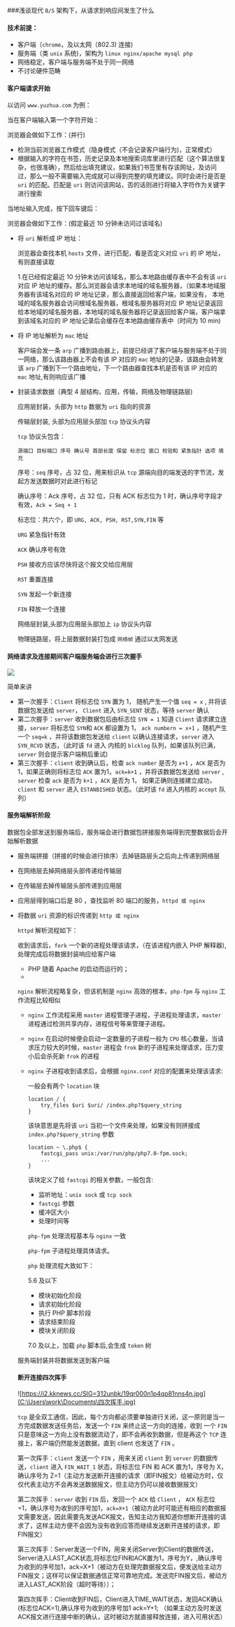 ###浅谈现代 `B/S` 架构下，从请求到响应间发生了什么

#### 技术前提：

* 客户端（`chrome`，及以太网（802.3) 连接)
* 服务端（类 `unix` 系统)，架构为 `linux nginx/apache mysql php` 
* 网络稳定，客户端与服务端不处于同一网络
* 不讨论硬件范畴

#### 客户端请求开始

以访问 `www.yuzhua.com` 为例：

当在客户端输入第一个字符开始：

浏览器会做如下工作：(并行)

* 检测当前浏览器工作模式（隐身模式（不会记录客户端行为)，正常模式）
* 根据输入的字符在书签，历史记录及本地搜索词库里进行匹配（这个算法很复杂，也很准确），然后给出填充建议，如果我们书签里有存该网址，及访问过，那么一般不需要输入完成就可以得到完整的填充建议。同时会进行是否是 `uri` 的匹配。匹配是 `uri` 则访问该网站，否的话则进行将输入字符作为关键字进行搜索

当地址输入完成，按下回车键后：

浏览器会做如下工作：(假定最近 10 分钟未访问过该域名)

* 将 `uri` 解析成 IP 地址：

  浏览器会查找本机 `hosts` 文件，进行匹配，看是否定义对应 `uri` 的 IP 地址，有则直接读取

  1.在已经假定最近 10 分钟未访问该域名，那么本地路由缓存表中不会有该 `uri` 对应 IP 地址的缓存。那么浏览器会请求本地域的域名服务器，（如果本地域服务器有该域名对应的 IP 地址记录，那么直接返回给客户端，如果没有， 本地域的域名服务器会访问根域名服务器，根域名服务器将对应 IP 地址记录返回给本地域的域名服务器，本地域的域名服务器将记录返回给客户端，客户端拿到该域名对应的 IP 地址记录后会缓存在本地路由缓存表中（时间为 10 min)

* 将 IP 地址解析为 `mac` 地址

  客户端会发一条 `arp` 广播到路由器上，前提已经讲了客户端与服务端不处于同一网络，那么该路由器上不会有该 IP 对应的 `mac` 地址的记录，该路由会转发该 `arp` 广播到下一个路由地址，下一个路由器查找本机是否有该 IP 对应的 `mac` 地址,有则响应该广播

* 封装请求数据（典型 4 层结构，应用，传输，网络及物理链路层)

  应用层封装，头部为 `http` 数据为 `uri` 指向的资源

  传输层封装, 头部为应用层头部加 `tcp` 协议头内容

  `tcp` 协议头包含：

  `源端口 目标端口 序号 确认号 首部长度 保留 标志位 窗口 校验和 紧急指针 选项 填充`

  序号：`seq` 序号，占 32 位，用来标识从 `tcp` 源端向目的端发送的字节流，发起方发送数据时对此进行标记

  确认序号：Ack 序号，占 32 位，只有 ACK 标志位为 1 时，确认序号字段才有效，`Ack = Seq + 1`

  标志位：共六个，即 `URG, ACK, PSH, RST,SYN,FIN` 等

  `URG` 紧急指针有效

  `ACK` 确认序号有效

  `PSH` 接收方应该尽快将这个报文交给应用层

  `RST` 重置连接

  `SYN` 发起一个新连接

  `FIN` 释放一个连接

  网络层封装,头部为应用层头部加上 `ip` 协议头内容

  物理链路层，将上层数据封装打包成 `网络帧` 通过以太网发送

#### 网络请求及连接期间客户端服务端会进行三次握手

![](C:\Users\work\Documents\三次握手图.jpg)

简单来讲

* 第一次握手：`Client` 将标志位 `SYN` 置为 1， 随机产生一个值 `seq = x` , 并将该数据包发送给 `server`， `Client` 进入 `SYN_SENT`  状态，等待 `server` 确认
* 第二次握手：`server` 收到数据包后由标志位 `SYN = 1` 知道 `Client` 请求建立连接，`server` 将标志位 `SYN`和 `ACK` 都设置为 1， `ack numbern = x+1` ，随机产生一个 `seq=k` ，并将该数据包发送给 `client` 以确认连接请求，`server` 进入 `SYN_RCVD` 状态，（此时该 `fd` 进入 内核的 `blcklog` 队列，如果该队列已满，`server` 则会提示客户端稍后重试)
* 第三次握手：`client` 收到确认后，检查 `ack number` 是否为 `x+1` ，`ACK` 是否为 1，如果正确则将标志位 `ACK` 置为1，`ack=k+1` ，并将该数据包发送给 `server` , `server` 检查 `ack` 是否为 `k+1` ，`ACK` 是否为 1， 如果正确则连接建立成功，`client` 和 `server` 进入 `ESTANBISHED` 状态。（此时该 `fd` 进入内核的 `accept` 队列）

#### 服务端解析阶段

数据包全部发送到服务端后，服务端会进行数据包拼接服务端得到完整数据后会开始解析数据

* 服务端拼接（拼接的时候会进行排序）去掉链路层头之后向上传递到网络层

* 在网络层去掉网络层头部传递给传输层

* 在传输层去掉传输层头部传递到应用层

* 应用层得到端口后是 80 ，查找监听 80 端口的服务，`httpd 或 nginx` 

* 将数据 `uri` 资源的标识传递到 `http 或 nginx`

  `httpd` 解析流程如下：

   收到请求后，`fork` 一个新的进程处理该请求，（在该进程内嵌入 PHP 解释器),处理完成后将数据封装响应给客户端

  * PHP 随着 Apache 的启动而运行的；
  * 

  `nginx` 解析流程略复杂，但该机制是 `nginx` 高效的根本，`php-fpm` 与 `nginx` 工作流程比较相似

  * `nginx` 工作流程采用 `master` 进程管理子进程，子进程处理请求，`master` 进程通过检测共享内存，进程信号等来管理子进程。

  * `nginx` 在启动时候便会启动一定数量的子进程一般为 `CPU` 核心数量，当请求压力较大的时候，`master` 进程会 `frok` 新的子进程来处理请求，压力变小后会杀死新 `frok` 的进程

  * `nginx` 子进程收到请求后，会根据 `nginx.conf` 对应的配置来处理该请求:

    一般会有两个 `location` 块

    ```nginx
    location / {
        try_files $uri $uri/ /index.php?$query_string
    }
    ```

    该块意思是先将该 `uri` 当初一个文件来处理，如果没有则拼接成 `index.php?$query_string` 参数

    ```nginx
    location ~ \.php$ {
        fastcgi_pass unix:/var/run/php/php7.0-fpm.sock;
        ...
    }
    ```

    该块定义了给 `fastcgi` 的相关参数，一般包含: 

    * 监听地址：`unix sock` 或 `tcp sock` 
    * `fastcgi` 参数
    * 缓冲区大小
    * 处理时间等

    `php-fpm` 处理流程基本与 `nginx` 一致

    `php-fpm` 子进程处理具体请求。

    `php` 处理流程大致如下：

     5.6 及以下

    * 模块初始化阶段
    * 请求初始化阶段
    * 执行 PHP 脚本阶段
    * 请求结束阶段
    * 模块关闭阶段

    7.0 及以上，加载 `php` 脚本后,会生成 `token` 树

  服务端封装并将数据发送到客户端

  #### 断开连接四次挥手

  ![https://i2.kknews.cc/SIG=312unbk/19qr000n1p4qp81nns4n.jpg](C:\Users\work\Documents\四次挥手.jpg)

  `tcp` 是全双工通信，因此，每个方向都必须要单独进行关闭，这一原则是当一方完成数据发送任务后，发送一个 `FIN` 来终止这一方向的连接，收到 一个 `FIN` 只是意味这一方向上没有数据流动了，即不会再收到数据，但是再这个 `TCP` 连接上，客户端仍然能发送数据，直到 client 也发送了 `FIN` 。

  第一次挥手：`client` 发送一个 `FIN` ，用来关闭 `client` 到 `server` 的数据传送，`client` 进入 `FIN_WAIT_1` 状态，将标志位 FIN 和 ACK 置为1，序号为 X，确认序号为 Z=1（主动方发送断开连接的请求（即FIN报文）给被动方时，仅仅代表主动方不会再发送数据报文，但主动方仍可以接收数据报文）

  第二次挥手：`server` 收到 `FIN` 后，发回一个 `ACK` 给 `Client` ， `ACK` 标志位=1，确认序号为收到的序号加1，`ack=X+1`（被动方此时可能还有相应的数据报文需要发送，因此需要先发送ACK报文，告知主动方我知道你想断开连接的请求了，这样主动方便不会因为没有收到应答而继续发送断开连接的请求，即FIN报文）

  第三次挥手：Server发送一个FIN，用来关闭Server到Client的数据传送，Server进入LAST_ACK状态,将标志位FIN和ACK置为1，序号为Y，,确认序号为收到的序号加1，ack=X+1（被动方在处理完数据报文后，便发送给主动方FIN报文；这样可以保证数据通信正常可靠地完成。发送完FIN报文后，被动方进入LAST_ACK阶段（超时等待））；

  第四次挥手：Client收到FIN后，Client进入TIME_WAIT状态，发回ACK确认(标志位ACK=1),确认序号为收到的序号加1 ack=Y+1; （如果主动方及时发送ACK报文进行连接中断的确认，这时被动方就直接释放连接，进入可用状态）

  

  